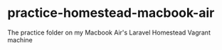 # practice-homestead-macbook-air

The practice folder on my Macbook Air's Laravel Homestead Vagrant machine
